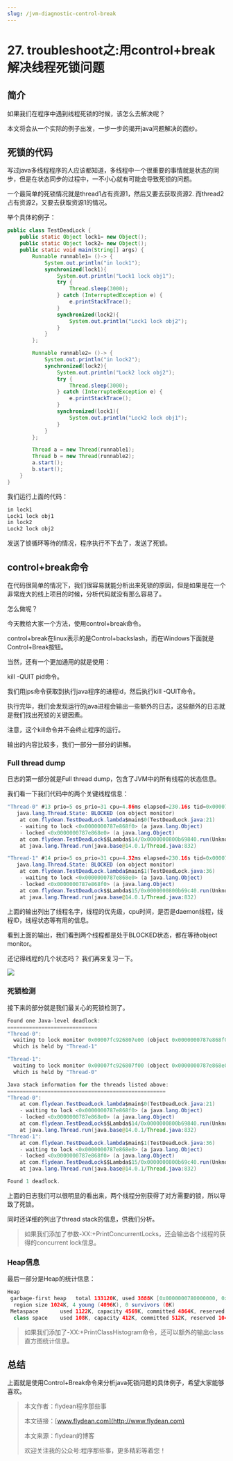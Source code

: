 ```yaml
---
slug: /jvm-diagnostic-control-break
---
```


# 27. troubleshoot之:用control+break解决线程死锁问题

## 简介

如果我们在程序中遇到线程死锁的时候，该怎么去解决呢？

本文将会从一个实际的例子出发，一步一步的揭开java问题解决的面纱。

## 死锁的代码

写过java多线程程序的人应该都知道，多线程中一个很重要的事情就是状态的同步，但是在状态同步的过程中，一不小心就有可能会导致死锁的问题。

一个最简单的死锁情况就是thread1占有资源1，然后又要去获取资源2. 而thread2占有资源2，又要去获取资源1的情况。

举个具体的例子：

~~~java
public class TestDeadLock {
    public static Object lock1= new Object();
    public static Object lock2= new Object();
    public static void main(String[] args) {
        Runnable runnable1= ()-> {
            System.out.println("in lock1");
            synchronized(lock1){
                System.out.println("Lock1 lock obj1");
                try {
                    Thread.sleep(3000);
                } catch (InterruptedException e) {
                    e.printStackTrace();
                }
                synchronized(lock2){
                    System.out.println("Lock1 lock obj2");
                }
            }
        };

        Runnable runnable2= ()-> {
            System.out.println("in lock2");
            synchronized(lock2){
                System.out.println("Lock2 lock obj2");
                try {
                    Thread.sleep(3000);
                } catch (InterruptedException e) {
                    e.printStackTrace();
                }
                synchronized(lock1){
                    System.out.println("Lock2 lock obj1");
                }
            }
        };

        Thread a = new Thread(runnable1);
        Thread b = new Thread(runnable2);
        a.start();
        b.start();
    }
}
~~~

我们运行上面的代码：

~~~java
in lock1
Lock1 lock obj1
in lock2
Lock2 lock obj2
~~~

发送了锁循环等待的情况，程序执行不下去了，发送了死锁。

## control+break命令

在代码很简单的情况下，我们很容易就能分析出来死锁的原因，但是如果是在一个非常庞大的线上项目的时候，分析代码就没有那么容易了。

怎么做呢？

今天教给大家一个方法，使用control+break命令。

control+break在linux表示的是Control+backslash，而在Windows下面就是Control+Break按钮。

当然，还有一个更加通用的就是使用：

kill -QUIT pid命令。

我们用jps命令获取到执行java程序的进程id，然后执行kill -QUIT命令。

执行完毕，我们会发现运行的java进程会输出一些额外的日志，这些额外的日志就是我们找出死锁的关键因素。

注意，这个kill命令并不会终止程序的运行。

输出的内容比较多，我们一部分一部分的讲解。

### Full thread dump

日志的第一部分就是Full thread dump，包含了JVM中的所有线程的状态信息。

我们看一下我们代码中的两个关键线程信息：

~~~java
"Thread-0" #13 prio=5 os_prio=31 cpu=4.86ms elapsed=230.16s tid=0x00007fc926061800 nid=0x6403 waiting for monitor entry  [0x0000700008d6a000]
   java.lang.Thread.State: BLOCKED (on object monitor)
	at com.flydean.TestDeadLock.lambda$main$0(TestDeadLock.java:21)
	- waiting to lock <0x0000000787e868f0> (a java.lang.Object)
	- locked <0x0000000787e868e0> (a java.lang.Object)
	at com.flydean.TestDeadLock$$Lambda$14/0x0000000800b69840.run(Unknown Source)
	at java.lang.Thread.run(java.base@14.0.1/Thread.java:832)

"Thread-1" #14 prio=5 os_prio=31 cpu=4.32ms elapsed=230.16s tid=0x00007fc924869800 nid=0x6603 waiting for monitor entry  [0x0000700008e6d000]
   java.lang.Thread.State: BLOCKED (on object monitor)
	at com.flydean.TestDeadLock.lambda$main$1(TestDeadLock.java:36)
	- waiting to lock <0x0000000787e868e0> (a java.lang.Object)
	- locked <0x0000000787e868f0> (a java.lang.Object)
	at com.flydean.TestDeadLock$$Lambda$15/0x0000000800b69c40.run(Unknown Source)
	at java.lang.Thread.run(java.base@14.0.1/Thread.java:832)
~~~

上面的输出列出了线程名字，线程的优先级，cpu时间，是否是daemon线程，线程ID，线程状态等有用的信息。

看到上面的输出，我们看到两个线程都是处于BLOCKED状态，都在等待object monitor。

还记得线程的几个状态吗？ 我们再来复习一下。


![](https://img-blog.csdnimg.cn/20200704111005149.png?x-oss-process=image/watermark,type_ZmFuZ3poZW5naGVpdGk,shadow_0,text_aHR0cDovL3d3dy5mbHlkZWFuLmNvbQ==,size_35,color_8F8F8F,t_70)

### 死锁检测

接下来的部分就是我们最关心的死锁检测了。

~~~java
Found one Java-level deadlock:
=============================
"Thread-0":
  waiting to lock monitor 0x00007fc926807e00 (object 0x0000000787e868f0, a java.lang.Object),
  which is held by "Thread-1"

"Thread-1":
  waiting to lock monitor 0x00007fc926807f00 (object 0x0000000787e868e0, a java.lang.Object),
  which is held by "Thread-0"

Java stack information for the threads listed above:
===================================================
"Thread-0":
	at com.flydean.TestDeadLock.lambda$main$0(TestDeadLock.java:21)
	- waiting to lock <0x0000000787e868f0> (a java.lang.Object)
	- locked <0x0000000787e868e0> (a java.lang.Object)
	at com.flydean.TestDeadLock$$Lambda$14/0x0000000800b69840.run(Unknown Source)
	at java.lang.Thread.run(java.base@14.0.1/Thread.java:832)
"Thread-1":
	at com.flydean.TestDeadLock.lambda$main$1(TestDeadLock.java:36)
	- waiting to lock <0x0000000787e868e0> (a java.lang.Object)
	- locked <0x0000000787e868f0> (a java.lang.Object)
	at com.flydean.TestDeadLock$$Lambda$15/0x0000000800b69c40.run(Unknown Source)
	at java.lang.Thread.run(java.base@14.0.1/Thread.java:832)

Found 1 deadlock.

~~~

上面的日志我们可以很明显的看出来，两个线程分别获得了对方需要的锁，所以导致了死锁。

同时还详细的列出了thread stack的信息，供我们分析。

> 如果我们添加了参数-XX:+PrintConcurrentLocks，还会输出各个线程的获得的concurrent lock信息。

### Heap信息

最后一部分是Heap的统计信息：

~~~java
Heap
 garbage-first heap   total 133120K, used 3888K [0x0000000780000000, 0x0000000800000000)
  region size 1024K, 4 young (4096K), 0 survivors (0K)
 Metaspace       used 1122K, capacity 4569K, committed 4864K, reserved 1056768K
  class space    used 108K, capacity 412K, committed 512K, reserved 1048576K
~~~

> 如果我们添加了-XX:+PrintClassHistogram命令，还可以额外的输出class直方图统计信息。

## 总结

上面就是使用Control+Break命令来分析java死锁问题的具体例子，希望大家能够喜欢。

> 本文作者：flydean程序那些事
> 
> 本文链接：[www.flydean.com](http://www.flydean.com)
> 
> 本文来源：flydean的博客
> 
> 欢迎关注我的公众号:程序那些事，更多精彩等着您！



